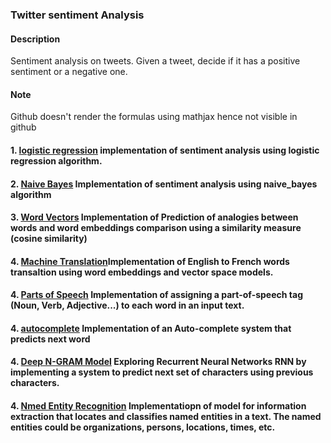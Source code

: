 ### Twitter sentiment Analysis
#### **Description**
Sentiment analysis on tweets. Given a tweet,  decide if it has a positive sentiment or a negative one.
#### Note
Github doesn't render the formulas using mathjax hence not visible in github

#### 1. [logistic regression](https://github.com/billwiliams/NLP/tree/main/LR) implementation of sentiment analysis using logistic regression algorithm.

#### 2. [Naive Bayes](https://github.com/billwiliams/NLP/tree/main/Naive_bayes) Implementation of sentiment analysis using naive_bayes algorithm

#### 3. [Word Vectors](https://github.com/billwiliams/NLP/tree/main/word_vectors) Implementation of Prediction of  analogies between words and  word embeddings comparison  using a similarity measure (cosine similarity)

#### 4. [Machine Translation](https://github.com/billwiliams/NLP/tree/main/machine_translation)Implementation of  English to French words transaltion using word embeddings and vector space models.

#### 4. [Parts of Speech](https://github.com/billwiliams/NLP/tree/main/parts_of_speech) Implementation of  assigning a part-of-speech tag (Noun, Verb, Adjective...) to each word in an input text.

#### 4. [autocomplete](https://github.com/billwiliams/NLP/tree/main/autocomplete) Implementation of  an Auto-complete system that predicts next word 

#### 4. [Deep N-GRAM Model](https://github.com/billwiliams/NLP/tree/main/deep_n_grams) Exploring Recurrent Neural Networks RNN by implementing a system to predict next set of characters using previous characters. 
#### 4. [Nmed Entity Recognition](https://github.com/billwiliams/NLP/tree/main/named_entity_recognition) Implementatiopn of model for information extraction that locates and classifies named entities in a text. The named entities could be organizations, persons, locations, times, etc. 
